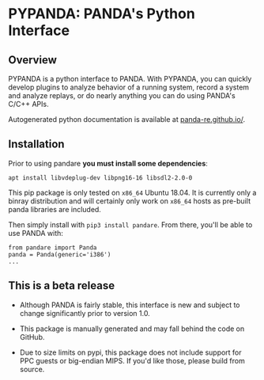 PYPANDA: PANDA's Python Interface
========
Overview
--
PYPANDA is a python interface to PANDA. With PYPANDA, you can quickly develop plugins
to analyze behavior of a running system, record a system and analyze replays, or do
nearly anything you can do using PANDA's C/C++ APIs.

Autogenerated python documentation is available at [panda-re.github.io/](https://panda-re.github.io/).

Installation
--
Prior to using pandare **you must install some dependencies**:
```
apt install libvdeplug-dev libpng16-16 libsdl2-2.0-0
```

This pip package is only tested on `x86_64` Ubuntu 18.04.
It is currently only a binray distribution and will certainly only work on `x86_64` hosts as pre-built panda libraries are included.

Then simply install with `pip3 install pandare`. From there, you'll be able to use PANDA with:

```
from pandare import Panda
panda = Panda(generic='i386')
...
```


This is a beta release
---
* Although PANDA is fairly stable, this interface is new and subject to change significantly prior to version 1.0.

* This package is manually generated and may fall behind the code on GitHub.

* Due to size limits on pypi, this package does not include support for PPC guests or big-endian MIPS. If you'd like those, please build from source.
